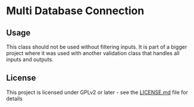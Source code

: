# Multi Database Connection

## Usage

This class should not be used without filtering inputs.
It is part of a bigger project where it was used with another validation class that handles all inputs and outputs.

## License

This project is licensed under GPLv2 or later - see the [LICENSE.md](LICENSE.md) file for details